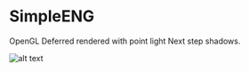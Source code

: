 # SimpleENG
OpenGL
Deferred rendered with point light
Next step shadows.

![alt text](master/pictures/2b.png)

